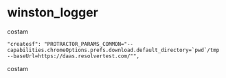 # winston_logger
costam

```
"createsf": "PROTRACTOR_PARAMS_COMMON="--capabilities.chromeOptions.prefs.download.default_directory=`pwd`/tmp --baseUrl=https://daas.resolvertest.com/"",
```
costam
